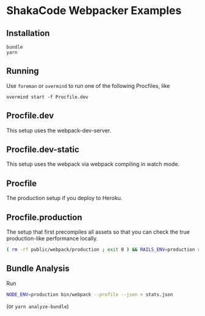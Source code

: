 # ShakaCode Webpacker Examples

## Installation

``` 
bundle
yarn
``` 

## Running

Use `foreman` or `overmind` to run one of the following Procfiles, like

```
overmind start -f Procfile.dev
```

## Procfile.dev
This setup uses the webpack-dev-server.

## Procfile.dev-static
This setup uses the webpack via webpack compiling in watch mode.

## Procfile
The production setup if you deploy to Heroku.

## Procfile.production
The setup that first precompiles all assets so that you can check the true production-like
performance locally.

```bash
( rm -rf public/webpack/production ; exit 0 ) && RAILS_ENV=production rake assets:precompile && bin/rails server -e production
```

## Bundle Analysis
Run
```bash
NODE_ENV=production bin/webpack --profile --json > stats.json
```
(or `yarn analyze-bundle`)
